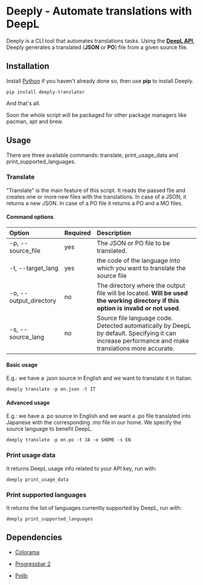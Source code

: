 # Deeply - Automate translations with DeepL

Deeply is a CLI tool that automates translations tasks.
Using the [**DeepL API**](https://www.deepl.com/it/docs-api/), Deeply generates a translated (**JSON** or **PO**) file from a given source file.

## Installation

Install [Python](https://www.python.org/) if you haven't already done so, then use **pip** to install Deeply.

```shell
pip install deeply-translator
```

And that's all.

Soon the whole script will be packaged for other package managers like pacman, apt and brew.

## Usage

There are three available commands: translate, print_usage_data and print_supported_languages. 

### Translate

"Translate" is the main feature of this script. It reads the passed file and creates one or more new files with the translations. In case of a JSON, it returns a new JSON. In case of a PO file it returns a PO and a MO files. 

#### Command options

| Option                 | Required | Description                                                                                                                                        |
|:---------------------- |:-------- |:-------------------------------------------------------------------------------------------------------------------------------------------------- |
| -p, --source_file      | yes      | The JSON or PO file to be translated.                                                                                                              |
| -t, --target_lang      | yes      | the code of the language into which you want to translate the source file                                                                          |
| -o, --output_directory | no       | The directory where the output file will be located. **Will be used the working directory if this option is invalid or not used**.                 |
| -s, --source_lang      | no       | Source file language code. Detected automatically by DeepL by default. Specifying it can increase performance and make translations more accurate. |

#### Basic usage

E.g.: we have a .json source in English and we want to translate it in Italian.

```shell
deeply translate -p en.json -t IT
```

#### Advanced usage

E.g.: we have a .po source in English and we want a .po file translated into Japanese with the corresponding .mo file in our home. We specify the source language to benefit DeepL.

```shell
deeply translate -p en.po -t JA -o $HOME -s EN
```

### Print usage data

It returns DeepL usage info related to your API key, run with: 

```shell
deeply print_usage_data
```

### Print supported languages

It returns the list of languages currently supported by DeepL, run with:

```shell
deeply print_supported_languages
```

## Dependencies

- [Colorama](https://github.com/tartley/colorama)

- [Progressbar 2](https://github.com/WoLpH/python-progressbar)

- [Polib](https://github.com/izimobil/polib/)

